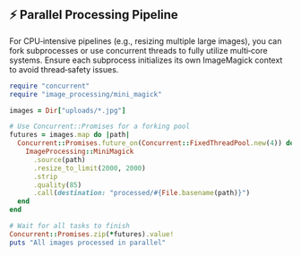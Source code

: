 ## ⚡ Parallel Processing Pipeline

For CPU‑intensive pipelines (e.g., resizing multiple large images), you can fork subprocesses or use concurrent threads to fully utilize multi‑core systems. Ensure each subprocess initializes its own ImageMagick context to avoid thread‑safety issues.

```ruby
require "concurrent"
require "image_processing/mini_magick"

images = Dir["uploads/*.jpg"]

# Use Concurrent::Promises for a forking pool
futures = images.map do |path|
  Concurrent::Promises.future_on(Concurrent::FixedThreadPool.new(4)) do
    ImageProcessing::MiniMagick
      .source(path)
      .resize_to_limit(2000, 2000)
      .strip
      .quality(85)
      .call(destination: "processed/#{File.basename(path)}")
  end
end

# Wait for all tasks to finish
Concurrent::Promises.zip(*futures).value!
puts "All images processed in parallel"